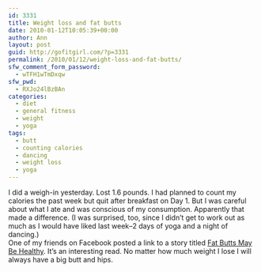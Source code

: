 ```yaml
---
id: 3331
title: Weight loss and fat butts
date: 2010-01-12T10:05:39+00:00
author: Ann
layout: post
guid: http://gofitgirl.com/?p=3331
permalink: /2010/01/12/weight-loss-and-fat-butts/
sfw_comment_form_password:
  - wTFH1wTmDxqw
sfw_pwd:
  - RXJo24lBzBAn
categories:
  - diet
  - general fitness
  - weight
  - yoga
tags:
  - butt
  - counting calories
  - dancing
  - weight loss
  - yoga
---
```

I did a weigh-in yesterday. Lost 1.6 pounds. I had planned to count my calories the past week but quit after breakfast on Day 1. But I was careful about what I ate and was conscious of my consumption. Apparently that made a difference. (I was surprised, too, since I didn&#8217;t get to work out as much as I would have liked last week&#8211;2 days of yoga and a night of dancing.)  
One of my friends on Facebook posted a link to a story titled [Fat Butts May Be Healthy](http://news.yahoo.com/s/livescience/20100112/sc_livescience/fatbuttsmaybehealthy). It&#8217;s an interesting read. No matter how much weight I lose I will always have a big butt and hips.